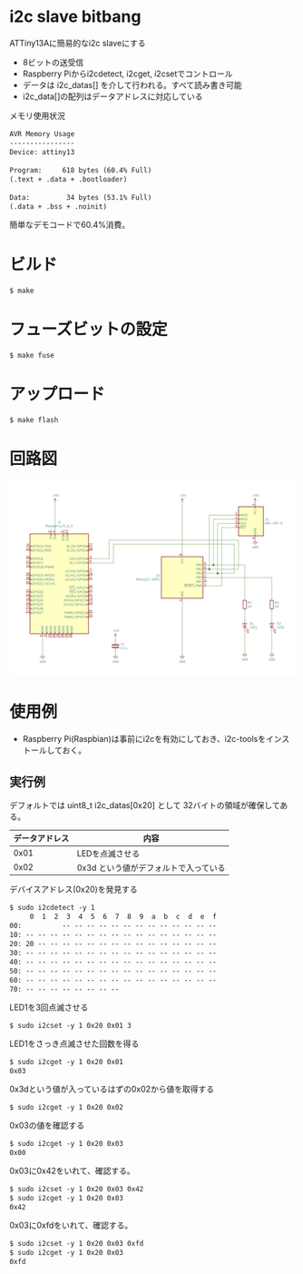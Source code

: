 # i2c slave bitbang

ATTiny13Aに簡易的なi2c slaveにする

* 8ビットの送受信
* Raspberry Piからi2cdetect, i2cget, i2csetでコントロール
* データは i2c_datas[] を介して行われる。すべて読み書き可能
* i2c_data[]の配列はデータアドレスに対応している

メモリ使用状況

	AVR Memory Usage
	----------------
	Device: attiny13
	
	Program:     618 bytes (60.4% Full)
	(.text + .data + .bootloader)
	
	Data:         34 bytes (53.1% Full)
	(.data + .bss + .noinit)
	
簡単なデモコードで60.4%消費。

# ビルド

	$ make

# フューズビットの設定

	$ make fuse

# アップロード

	$ make flash


# 回路図

![schematics](./schematics/schematics.png)

# 使用例

* Raspberry Pi(Raspbian)は事前にi2cを有効にしておき、i2c-toolsをインストールしておく。

## 実行例

デフォルトでは uint8_t i2c_datas[0x20] として 32バイトの領域が確保してある。

データアドレス | 内容
---------------|---------
0x01           | LEDを点滅させる
0x02           | 0x3d という値がデフォルトで入っている

デバイスアドレス(0x20)を発見する

	$ sudo i2cdetect -y 1
	     0  1  2  3  4  5  6  7  8  9  a  b  c  d  e  f
	00:          -- -- -- -- -- -- -- -- -- -- -- -- --
	10: -- -- -- -- -- -- -- -- -- -- -- -- -- -- -- --
	20: 20 -- -- -- -- -- -- -- -- -- -- -- -- -- -- --
	30: -- -- -- -- -- -- -- -- -- -- -- -- -- -- -- --
	40: -- -- -- -- -- -- -- -- -- -- -- -- -- -- -- --
	50: -- -- -- -- -- -- -- -- -- -- -- -- -- -- -- --
	60: -- -- -- -- -- -- -- -- -- -- -- -- -- -- -- --
	70: -- -- -- -- -- -- -- --

LED1を3回点滅させる

	$ sudo i2cset -y 1 0x20 0x01 3

LED1をさっき点滅させた回数を得る

	$ sudo i2cget -y 1 0x20 0x01 
	0x03

0x3dという値が入っているはずの0x02から値を取得する

	$ sudo i2cget -y 1 0x20 0x02

0x03の値を確認する

	$ sudo i2cget -y 1 0x20 0x03
	0x00

0x03に0x42をいれて、確認する。

	$ sudo i2cset -y 1 0x20 0x03 0x42
	$ sudo i2cget -y 1 0x20 0x03
	0x42

0x03に0xfdをいれて、確認する。

	$ sudo i2cset -y 1 0x20 0x03 0xfd
	$ sudo i2cget -y 1 0x20 0x03
	0xfd


